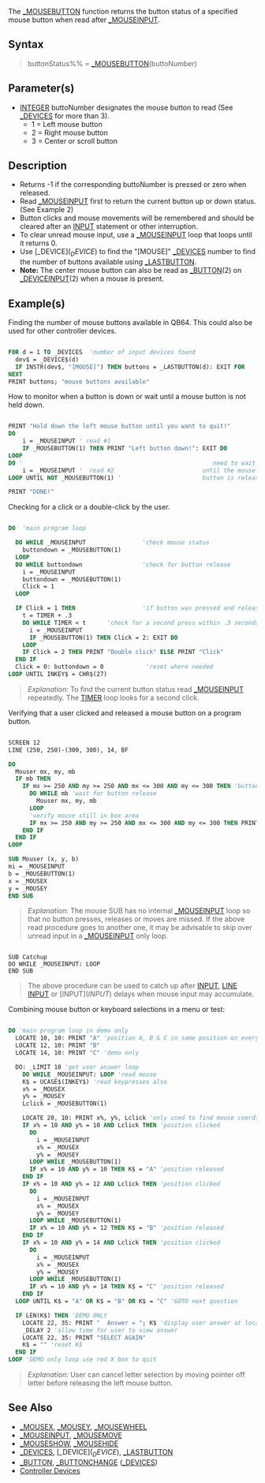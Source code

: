 The [_MOUSEBUTTON](_MOUSEBUTTON) function returns the button status of a specified mouse button when read after [_MOUSEINPUT](_MOUSEINPUT).

## Syntax

> buttonStatus%% = [_MOUSEBUTTON](_MOUSEBUTTON)(buttoNumber)

## Parameter(s)

* [INTEGER](INTEGER) buttoNumber designates the mouse button to read (See [_DEVICES](_DEVICES) for more than 3).
  * 1 = Left mouse button
  * 2 = Right mouse button
  * 3 = Center or scroll button 

## Description

* Returns -1 if the corresponding buttoNumber is pressed or zero when released. 
* Read [_MOUSEINPUT](_MOUSEINPUT) first to return the current button up or down status. (See Example 2)
* Button clicks and mouse movements will be remembered and should be cleared after an [INPUT](INPUT) statement or other interruption. 
* To clear unread mouse input, use a [_MOUSEINPUT](_MOUSEINPUT) loop that loops until it returns 0.
* Use [_DEVICE$](_DEVICE$) to find the "[MOUSE]" [_DEVICES](_DEVICES) number to find the number of buttons available using [_LASTBUTTON](_LASTBUTTON).
* **Note:** The center mouse button can also be read as [_BUTTON](_BUTTON)(2) on [_DEVICEINPUT](_DEVICEINPUT)(2) when a mouse is present.

## Example(s)

Finding the number of mouse buttons available in QB64. This could also be used for other controller devices.

```vb

FOR d = 1 TO _DEVICES  'number of input devices found
  dev$ = _DEVICE$(d)
  IF INSTR(dev$, "[MOUSE]") THEN buttons = _LASTBUTTON(d): EXIT FOR
NEXT
PRINT buttons; "mouse buttons available" 

```

How to monitor when a button is down or wait until a mouse button is not held down.

```vb

PRINT "Hold down the left mouse button until you want to quit!"
DO
    i = _MOUSEINPUT ' read #1
    IF _MOUSEBUTTON(1) THEN PRINT "Left button down!": EXIT DO
LOOP
DO '                                                      need to wait
    i = _MOUSEINPUT '  read #2                         until the mouse
LOOP UNTIL NOT _MOUSEBUTTON(1) '                       button is released

PRINT "DONE!" 

```

Checking for a click or a double-click by the user.

```vb

DO  'main program loop

  DO WHILE _MOUSEINPUT                'check mouse status
    buttondown = _MOUSEBUTTON(1)
  LOOP
  DO WHILE buttondown                 'check for button release
    i = _MOUSEINPUT
    buttondown = _MOUSEBUTTON(1)
    Click = 1
  LOOP

  IF Click = 1 THEN                   'if button was pressed and released
    t = TIMER + .3
    DO WHILE TIMER < t      'check for a second press within .3 seconds
      i = _MOUSEINPUT
      IF _MOUSEBUTTON(1) THEN Click = 2: EXIT DO
    LOOP
    IF Click = 2 THEN PRINT "Double click" ELSE PRINT "Click"
  END IF
  Click = 0: buttondown = 0            'reset where needed
LOOP UNTIL INKEY$ = CHR$(27) 

```

> *Explanation:* To find the current button status read [_MOUSEINPUT](_MOUSEINPUT) repeatedly. The [TIMER](TIMER) loop looks for a second click.

Verifying that a user clicked and released a mouse button on a program button.

```vb

SCREEN 12
LINE (250, 250)-(300, 300), 14, BF

DO
  Mouser mx, my, mb
  IF mb THEN
    IF mx >= 250 AND my >= 250 AND mx <= 300 AND my <= 300 THEN 'button down
      DO WHILE mb 'wait for button release
        Mouser mx, my, mb
      LOOP
      'verify mouse still in box area
      IF mx >= 250 AND my >= 250 AND mx <= 300 AND my <= 300 THEN PRINT "Click verified on yellow box!"
    END IF
  END IF
LOOP

SUB Mouser (x, y, b)
mi = _MOUSEINPUT
b = _MOUSEBUTTON(1)
x = _MOUSEX
y = _MOUSEY
END SUB 

```

> *Explanation:* The mouse SUB has no internal [_MOUSEINPUT](_MOUSEINPUT) loop so that no button presses, releases or moves are missed.
> If the above read procedure goes to another one, it may be advisable to skip over unread input in a [_MOUSEINPUT](_MOUSEINPUT) only loop.

```text

SUB Catchup
DO WHILE _MOUSEINPUT: LOOP 
END SUB 

```

> The above procedure can be used to catch up after [INPUT](INPUT), [LINE INPUT](LINE-INPUT) or [INPUT$](INPUT$) delays when mouse input may accumulate.

Combining mouse button or keyboard selections in a menu or test:

```vb

DO 'main program loop in demo only
  LOCATE 10, 10: PRINT "A" 'position A, B & C in same position on every question
  LOCATE 12, 10: PRINT "B"
  LOCATE 14, 10: PRINT "C" 'demo only

  DO: _LIMIT 10 'get user answer loop
    DO WHILE _MOUSEINPUT: LOOP 'read mouse
    K$ = UCASE$(INKEY$) 'read keypresses also
    x% = _MOUSEX
    y% = _MOUSEY
    Lclick = _MOUSEBUTTON(1)

    LOCATE 20, 10: PRINT x%, y%, Lclick 'only used to find mouse coordinates
    IF x% = 10 AND y% = 10 AND Lclick THEN 'position clicked
      DO
        i = _MOUSEINPUT
        x% = _MOUSEX
        y% = _MOUSEY
      LOOP WHILE _MOUSEBUTTON(1)
      IF x% = 10 AND y% = 10 THEN K$ = "A" 'position released
    END IF
    IF x% = 10 AND y% = 12 AND Lclick THEN 'position clicked
      DO
        i = _MOUSEINPUT
        x% = _MOUSEX
        y% = _MOUSEY
      LOOP WHILE _MOUSEBUTTON(1)
      IF x% = 10 AND y% = 12 THEN K$ = "B" 'position released
    END IF
    IF x% = 10 AND y% = 14 AND Lclick THEN 'position clicked
      DO
        i = _MOUSEINPUT
        x% = _MOUSEX
        y% = _MOUSEY
      LOOP WHILE _MOUSEBUTTON(1)
      IF x% = 10 AND y% = 14 THEN K$ = "C" 'position released
    END IF
  LOOP UNTIL K$ = "A" OR K$ = "B" OR K$ = "C" 'GOTO next question

  IF LEN(K$) THEN 'DEMO ONLY
    LOCATE 22, 35: PRINT "  Answer = "; K$ 'display user answer at location
    _DELAY 2 'allow time for user to view answer
    LOCATE 22, 35: PRINT "SELECT AGAIN"
    K$ = "" 'reset K$
  END IF
LOOP 'DEMO only loop use red X box to quit 

``` 

> *Explanation:* User can cancel letter selection by moving pointer off letter before releasing the left mouse button.

## See Also

* [_MOUSEX](_MOUSEX), [_MOUSEY](_MOUSEY), [_MOUSEWHEEL](_MOUSEWHEEL)
* [_MOUSEINPUT](_MOUSEINPUT), [_MOUSEMOVE](_MOUSEMOVE)
* [_MOUSESHOW](_MOUSESHOW), [_MOUSEHIDE](_MOUSEHIDE)
* [_DEVICES](_DEVICES), [_DEVICE$](_DEVICE$), [_LASTBUTTON](_LASTBUTTON)
* [_BUTTON](_BUTTON), [_BUTTONCHANGE](_BUTTONCHANGE) ([_DEVICES](_DEVICES))
* [Controller Devices](Controller-Devices)
